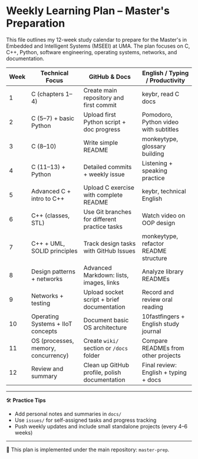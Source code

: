 # Weekly Learning Plan – Master's Preparation

This file outlines my 12-week study calendar to prepare for the Master's in Embedded and Intelligent Systems (MSEEI) at UMA. The plan focuses on C, C++, Python, software engineering, operating systems, networks, and documentation.

| Week | Technical Focus                          | GitHub & Docs                                  | English / Typing / Productivity            |
|------|-------------------------------------------|------------------------------------------------|---------------------------------------------|
| 1    | C (chapters 1–4)                          | Create main repository and first commit        | keybr, read C docs                          |
| 2    | C (5–7) + basic Python                    | Upload first Python script + doc progress      | Pomodoro, Python video with subtitles       |
| 3    | C (8–10)                                  | Write simple README                            | monkeytype, glossary building               |
| 4    | C (11–13) + Python                        | Detailed commits + weekly issue                | Listening + speaking practice               |
| 5    | Advanced C + intro to C++                | Upload C exercise with complete README         | keybr, technical English                    |
| 6    | C++ (classes, STL)                        | Use Git branches for different practice tasks  | Watch video on OOP design                   |
| 7    | C++ + UML, SOLID principles               | Track design tasks with GitHub Issues          | monkeytype, refactor README structure       |
| 8    | Design patterns + networks                | Advanced Markdown: lists, images, links        | Analyze library READMEs                     |
| 9    | Networks + testing                        | Upload socket script + brief documentation     | Record and review oral reading              |
|10    | Operating Systems + IIoT concepts         | Document basic OS architecture                 | 10fastfingers + English study journal       |
|11    | OS (processes, memory, concurrency)       | Create `wiki/` section or `/docs` folder       | Compare READMEs from other projects         |
|12    | Review and summary                        | Clean up GitHub profile, polish documentation  | Final review: English + typing + docs       |

---

🛠️ **Practice Tips**

- Add personal notes and summaries in `docs/`
- Use `issues/` for self-assigned tasks and progress tracking
- Push weekly updates and include small standalone projects (every 4–6 weeks)

---

📁 This plan is implemented under the main repository: `master-prep`.
